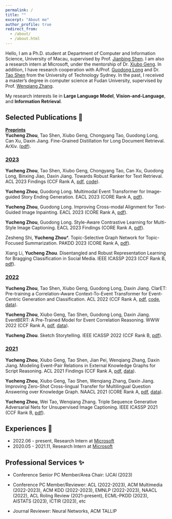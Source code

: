 ```yaml
---
permalink: /
title: ""
excerpt: "About me"
author_profile: true
redirect_from: 
  - /about/
  - /about.html
---
```


Hello, I am a Ph.D. student at Department of Computer and Information Science, University of Macau, supervised by Prof. [Jianbing Shen](https://shenjianbing.github.io/). I am also a research intern at Microsoft, under the mentorship of Dr. [Xiubo Geng](https://xiubo0211.github.io/). In addition, I have research cooperation with A/Prof. [Guodong Long](https://guodonglong.github.io/) and Dr. [Tao Shen](https://taoshen58.github.io/) from the University of Technology Sydney. In the past, I received a master’s degree in computer science at Fudan University, supervised by Prof. [Wenqiang Zhang](http://www.fudanroilab.com/2021/07/01/WenqiangZhang.html).

My research interests lie in **Large Language Model**, **Vision-and-Language**, and **Information Retrieval**.
<!-- ## News <g-emoji class="g-emoji" alias="memo" fallback-src="https://github.githubassets.com/images/icons/emoji/unicode/1f525.png">🔥</g-emoji> -->




## Selected Publications <g-emoji class="g-emoji" alias="memo" fallback-src="https://github.githubassets.com/images/icons/emoji/unicode/1f4dd.png">📝</g-emoji>

**<u>Preprints</u>**<br>
**Yucheng Zhou**, Tao Shen, Xiubo Geng, Chongyang Tao, Guodong Long, Can Xu, Daxin Jiang. Fine-Grained Distillation for Long Document Retrieval. ArXiv. ([pdf](https://arxiv.org/pdf/2212.10423.pdf)).

### <u>2023</u>
**Yucheng Zhou**, Tao Shen, Xiubo Geng, Chongyang Tao, Can Xu, Guodong Long, Binxing Jiao, Daxin Jiang. Towards Robust Ranker for Text Retrieval. ACL 2023 Findings (CCF Rank A, [pdf](https://arxiv.org/pdf/2206.08063.pdf), [code](https://huggingface.co/YCZhou/R2ANKER)).

**Yucheng Zhou**, Guodong Long. Multimodal Event Transformer for Image-guided Story Ending Generation. EACL 2023 (CORE Rank A, [pdf](https://aclanthology.org/2023.eacl-main.249.pdf)).

**Yucheng Zhou**, Guodong Long. Improving Cross-modal Alignment for Text-Guided Image Inpainting. EACL 2023 (CORE Rank A, [pdf](https://aclanthology.org/2023.eacl-main.250.pdf)).

**Yucheng Zhou**, Guodong Long. Style-Aware Contrastive Learning for Multi-Style Image Captioning. EACL 2023 Findings (CORE Rank A, [pdf](https://aclanthology.org/2023.findings-eacl.169.pdf)).

Zesheng Shi, **Yucheng Zhou***. Topic-Selective Graph Network for Topic-Focused Summarization. PAKDD 2023 (CORE Rank A, [pdf](https://link.springer.com/chapter/10.1007/978-3-031-33383-5_20)).

Xiang Li, **Yucheng Zhou**. Disentangled and Robust Representation Learning for Bragging Classification in Social Media. IEEE ICASSP 2023 (CCF Rank B, [pdf](https://ieeexplore.ieee.org/abstract/document/10096519)).

### <u>2022</u>
**Yucheng Zhou**, Tao Shen, Xiubo Geng, Guodong Long, Daxin Jiang. ClarET: Pre-training a Correlation-Aware Context-To-Event Transformer for Event-Centric Generation and Classification. ACL 2022 (CCF Rank A, [pdf](https://aclanthology.org/2022.acl-long.183.pdf), [code](https://aclanthology.org/2022.acl-long.183/), [data](https://github.com/yczhou001/ClarET)).

**Yucheng Zhou**, Xiubo Geng, Tao Shen, Guodong Long, Daxin Jiang. EventBERT: A Pre-Trained Model for Event Correlation Reasoning. WWW 2022 (CCF Rank A, [pdf](https://dl.acm.org/doi/abs/10.1145/3485447.3511928), [data](https://github.com/yczhou001/ClarET)).

**Yucheng Zhou**. Sketch Storytelling. IEEE ICASSP 2022 (CCF Rank B, [pdf](https://ieeexplore.ieee.org/abstract/document/9746558/)).

### <u>2021</u>
**Yucheng Zhou**, Xiubo Geng, Tao Shen, Jian Pei, Wenqiang Zhang, Daxin Jiang. Modeling Event-Pair Relations in External Knowledge Graphs for Script Reasoning. ACL 2021 Findings (CCF Rank A, [pdf](https://aclanthology.org/2021.findings-acl.403.pdf), [data](https://github.com/yczhou001/ClarET)).

**Yucheng Zhou**, Xiubo Geng, Tao Shen, Wenqiang Zhang, Daxin Jiang. Improving Zero-Shot Cross-lingual Transfer for Multilingual Question Answering over Knowledge Graph. NAACL 2021 (CORE Rank A, [pdf](https://aclanthology.org/2021.naacl-main.465.pdf), [data](https://github.com/yczhou001/Multilingual-KBQA-Dataset)).

**Yucheng Zhou**, Wei Tao, Wenqiang Zhang. Triple Sequence Generative Adversarial Nets for Unsupervised Image Captioning. IEEE ICASSP 2021 (CCF Rank B, [pdf](https://ieeexplore.ieee.org/abstract/document/9414335/)).






## Experiences <g-emoji class="g-emoji" alias="briefcase" fallback-src="https://github.githubassets.com/images/icons/emoji/unicode/1f4bc.png">💼</g-emoji>

- 2022.06 - present, Research Intern at [Microsoft](https://careers.microsoft.com/v2/global/en/locations/beijing.html)
- 2020.05 - 2021.11, Research Intern at [Microsoft](https://careers.microsoft.com/v2/global/en/locations/beijing.html)





## Professional Services <g-emoji class="g-emoji" alias="briefcase" fallback-src="https://github.githubassets.com/images/icons/emoji/unicode/2728.png">✨</g-emoji>

- Conference Senior PC Member/Area Chair: 
IJCAI (2023) 

- Conference PC Member/Reviewer: 
ACL (2022-2023), ACM Multimedia (2022-2023), ACM KDD (2022-2023), EMNLP (2022-2023), NAACL (2022), ACL Roling Review (2021-present), ECML-PKDD (2023), AISTATS (2023), ICTIR (2023), etc

- Journal Reviewer: 
Neural Networks, ACM TALLIP 
